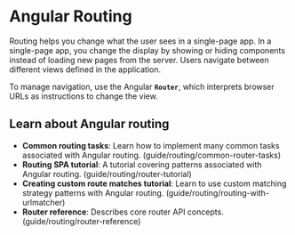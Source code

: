 # Angular Routing

Routing helps you change what the user sees in a single-page app. In a single-page app, you change the display by showing or hiding components instead of loading new pages from the server. Users navigate between different views defined in the application.

To manage navigation, use the Angular **`Router`**, which interprets browser URLs as instructions to change the view.

## Learn about Angular routing

- **Common routing tasks**: Learn how to implement many common tasks associated with Angular routing. (guide/routing/common-router-tasks)
- **Routing SPA tutorial**: A tutorial covering patterns associated with Angular routing. (guide/routing/router-tutorial)
- **Creating custom route matches tutorial**: Learn to use custom matching strategy patterns with Angular routing. (guide/routing/routing-with-urlmatcher)
- **Router reference**: Describes core router API concepts. (guide/routing/router-reference)